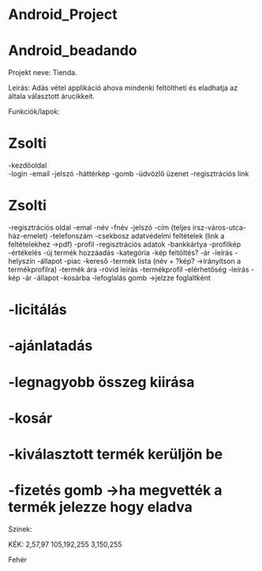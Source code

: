 # Android_Project
# Android_beadando

Projekt neve: Tienda.

Leírás:
Adás vétel applikáció ahova mindenki feltöltheti és eladhatja az általa választott árucikkeit.

Funkciók/lapok:
# Zsolti
-kezdőoldal  
    -login
    -email
    -jelszó
    -háttérkép
    -gomb
    -üdvözlő üzenet
    -regisztrációs link
# Zsolti
-regisztrációs oldal
    -emal
    -név
    -fnév
    -jelszó
    -cím (teljes irsz-város-utca-ház-emelet)
    -telefonszám
    -csekbosz adatvédelmi feltételek (link a feltételekhez ->pdf)
-profil
    -regisztrációs adatok
    -bankkártya
    -profilkép
    -értékelés
-új termék hozzáadás
    -kategória
    -kép feltöltés?
    -ár
    -leírás
    -helyszín
    -állapot
-piac
    -kereső
    -termék lista (név + ?kép? ->irányítson a termékprofilra)
    -termék ára
    -rövid leírás
-termékprofil
    -elérhetőség
    -leírás
    -kép
    -ár
    -állapot
    -kosárba
    -lefoglalás gomb ->jelzze foglaltként

# -licitálás
#   -ajánlatadás
#   -legnagyobb összeg kiirása

# -kosár
#  -kiválasztott termék kerüljön be
#  -fizetés gomb ->ha megvették a termék jelezze hogy eladva

Szinek:

KÉK:
2,57,97
105,192,255
3,150,255

Fehér








